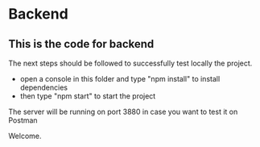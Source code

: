 # Backend
## This is the code for backend

The next steps should be followed to successfully test locally the project.

- open a console in this folder and type "npm install" to install dependencies
- then type "npm start" to start the project

The server will be running on port 3880 in case you want to test it on Postman

Welcome.
